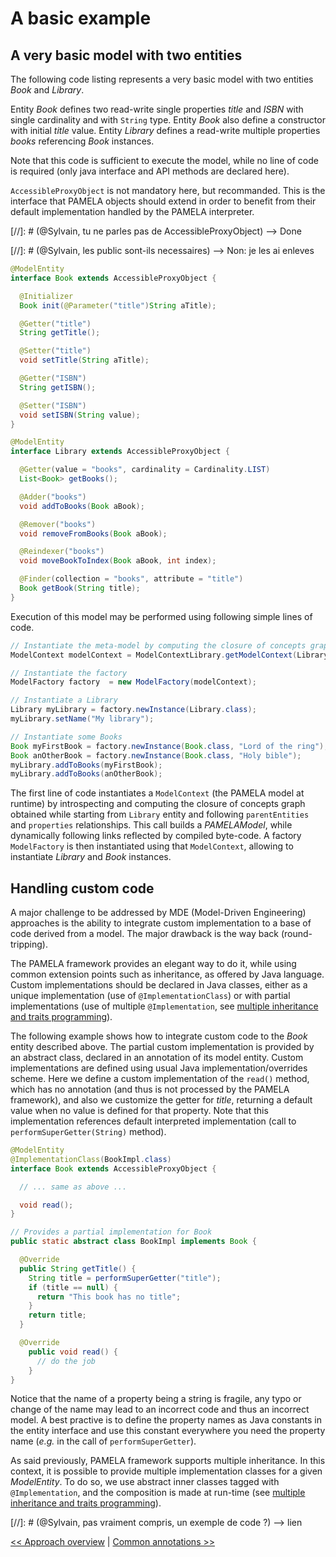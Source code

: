 # A basic example

## A very basic model with two entities

The following code listing represents a very basic model with two entities *Book* and *Library*.

Entity *Book* defines two read-write single properties *title* and *ISBN* with single cardinality and with `String` type. Entity *Book* also define a constructor with initial *title* value. Entity *Library* defines a read-write multiple properties *books* referencing *Book* instances.

Note that this code is sufficient to execute the model, while no line of code is required (only java interface and API methods are declared here).

`AccessibleProxyObject` is not mandatory here, but recommanded. This is the interface that PAMELA objects should extend in order to benefit from their default implementation handled by the PAMELA interpreter.

[//]: # (@Sylvain, tu ne parles pas de AccessibleProxyObject) --> Done

[//]: # (@Sylvain, les public sont-ils necessaires) --> Non: je les ai enleves


```java
@ModelEntity
interface Book extends AccessibleProxyObject {

  @Initializer
  Book init(@Parameter("title")String aTitle);

  @Getter("title")
  String getTitle();

  @Setter("title")
  void setTitle(String aTitle);

  @Getter("ISBN")
  String getISBN();

  @Setter("ISBN")
  void setISBN(String value);
}

@ModelEntity
interface Library extends AccessibleProxyObject {

  @Getter(value = "books", cardinality = Cardinality.LIST)
  List<Book> getBooks();

  @Adder("books")
  void addToBooks(Book aBook);

  @Remover("books")
  void removeFromBooks(Book aBook);

  @Reindexer("books")
  void moveBookToIndex(Book aBook, int index);

  @Finder(collection = "books", attribute = "title")
  Book getBook(String title);
}
```

Execution of this model may be performed using following simple lines of code.

```java
// Instantiate the meta-model by computing the closure of concepts graph
ModelContext modelContext = ModelContextLibrary.getModelContext(Library.class);

// Instantiate the factory
ModelFactory factory  = new ModelFactory(modelContext);

// Instantiate a Library
Library myLibrary = factory.newInstance(Library.class);
myLibrary.setName("My library");

// Instantiate some Books
Book myFirstBook = factory.newInstance(Book.class, "Lord of the ring");
Book anOtherBook = factory.newInstance(Book.class, "Holy bible");
myLibrary.addToBooks(myFirstBook);
myLibrary.addToBooks(anOtherBook);
```

The first line of code instantiates a `ModelContext` (the PAMELA model at runtime) by introspecting and computing the closure of concepts graph obtained while starting from `Library` entity and following `parentEntities` and `properties` relationships. This call builds a *PAMELAModel*, while dynamically following links reflected by compiled byte-code. A factory `ModelFactory` is then instantiated using that `ModelContext`, allowing to instantiate *Library* and *Book* instances.

## Handling custom code

A major challenge to be addressed by MDE (Model-Driven Engineering) approaches is the ability to integrate custom implementation to a base of code derived from a model. The major drawback is the way back (round-tripping).

The PAMELA framework provides an elegant way to do it, while using common extension points such as inheritance, as offered by Java language. Custom implementations should be declared in Java classes, either as a unique implementation (use of `@ImplementationClass`) or with partial implementations (use of multiple  `@Implementation`, see [multiple inheritance and traits programming](./pamela-core/4-multiple_inheritance.html)).

The following example shows how to integrate custom code to the *Book* entity described above. The partial custom implementation is provided by an abstract class, declared in an annotation of its model entity. Custom implementations are defined using usual Java implementation/overrides scheme. Here we define a custom implementation of the `read()` method, which has no annotation (and thus is not processed by the PAMELA framework), and also we customize the getter for *title*, returning a default value when no value is defined for that property. Note that this implementation references default interpreted implementation (call to `performSuperGetter(String)` method).

```java
@ModelEntity
@ImplementationClass(BookImpl.class)
interface Book extends AccessibleProxyObject {

  // ... same as above ...

  void read();
}

// Provides a partial implementation for Book
public static abstract class BookImpl implements Book {

  @Override
  public String getTitle() {
    String title = performSuperGetter("title");
    if (title == null) {
      return "This book has no title";
    }
    return title;
  }

  @Override
    public void read() {
      // do the job
    }
}
```

Notice that the name of a property being a string is fragile, any typo or change of the name may lead to an incorrect code and thus an incorrect model. A best practive is to define the property names as Java constants in the entity interface and use this constant everywhere you need the property name (*e.g.* in the call of `performSuperGetter`).

As said previously, PAMELA framework supports multiple inheritance. In this context, it is possible to provide multiple implementation classes for a given *ModelEntity*. To do so, we use abstract inner classes tagged with `@Implementation`, and the composition is made at run-time (see [multiple inheritance and traits programming](./pamela-core/4-multiple_inheritance.html)).

[//]: # (@Sylvain, pas vraiment compris, un exemple de code ?) --> lien


[<< Approach overview](./overview.html) \| [Common annotations >>](./annotations.html)
